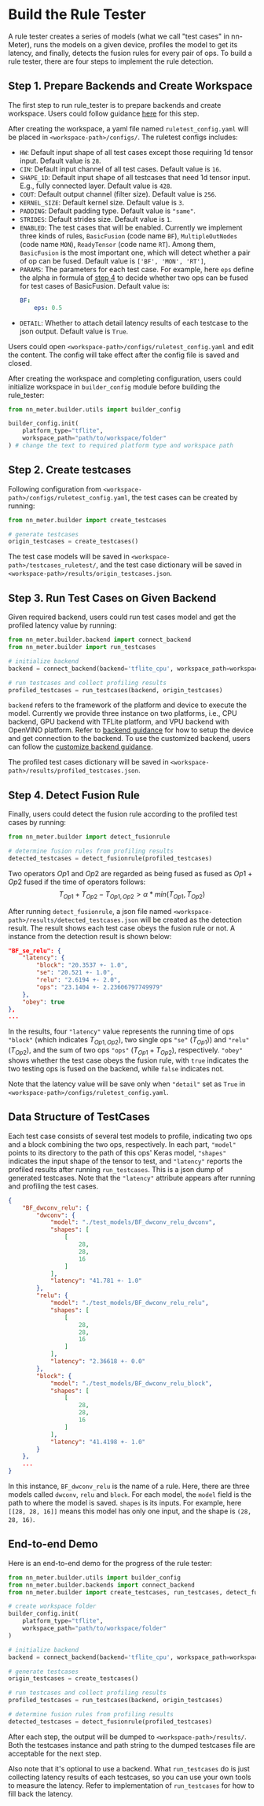 # Build the Rule Tester

A rule tester creates a series of models (what we call "test cases" in nn-Meter), runs the models on a given device, profiles the model to get its latency, and finally, detects the fusion rules for every pair of ops. To build a rule tester, there are four steps to implement the rule detection.

## Step 1. Prepare Backends and Create Workspace

The first step to run rule_tester is to prepare backends and create workspace. Users could follow guidance [here](./backend.md) for this step.

After creating the workspace, a yaml file named `ruletest_config.yaml` will be placed in `<workspace-path>/configs/`. The ruletest configs includes:

- `HW`: Default input shape of all test cases except those requiring 1d tensor input. Default value is `28`.
- `CIN`: Default input channel of all test cases. Default value is `16`.
- `SHAPE_1D`: Default input shape of all testcases that need 1d tensor input. E.g., fully connected layer. Default value is `428`.
- `COUT`: Default output channel (filter size). Default value is `256`.
- `KERNEL_SIZE`: Default kernel size. Default value is `3`.
- `PADDING`: Default padding type. Default value is `"same"`.
- `STRIDES`: Default strides size. Default value is `1`.
- `ENABLED`: The test cases that will be enabled. Currently we implement three kinds of rules, `BasicFusion` (code name `BF`), `MultipleOutNodes` (code name `MON`), `ReadyTensor` (code name `RT`). Among them, `BasicFusion` is the most important one, which will detect whether a pair of op can be fused. Default value is `['BF', 'MON', 'RT']`,
- `PARAMS`: The parameters for each test case. For example, here `eps` define the alpha in formula of [step 4](#step-4-detect-fusion-rule) to decide whether two ops can be fused for test cases of BasicFusion. Default value is:
    ```yaml
    BF:
        eps: 0.5
    ```
- `DETAIL`: Whether to attach detail latency results of each testcase to the json output. Default value is `True`.

Users could open `<workspace-path>/configs/ruletest_config.yaml` and edit the content. The config will take effect after the config file is saved and closed.

After creating the workspace and completing configuration, users could initialize workspace in `builder_config` module before building the rule_tester:

```python
from nn_meter.builder.utils import builder_config

builder_config.init(
    platform_type="tflite", 
    workspace_path="path/to/workspace/folder"
) # change the text to required platform type and workspace path
```

## Step 2. Create testcases

Following configuration from `<workspace-path>/configs/ruletest_config.yaml`, the test cases can be created by running:

```python
from nn_meter.builder import create_testcases

# generate testcases
origin_testcases = create_testcases()
```

The test case models will be saved in `<workspace-path>/testcases_ruletest/`, and the test case dictionary will be saved in `<workspace-path>/results/origin_testcases.json`.

## Step 3. Run Test Cases on Given Backend

Given required backend, users could run test cases model and get the profiled latency value by running:

```python
from nn_meter.builder.backend import connect_backend
from nn_meter.builder import run_testcases

# initialize backend
backend = connect_backend(backend='tflite_cpu', workspace_path=workspace_path)

# run testcases and collect profiling results
profiled_testcases = run_testcases(backend, origin_testcases)
```
`backend` refers to the framework of the platform and device to execute the model. Currently we provide three instance on two platforms, i.e., CPU backend, GPU backend with TFLite platform, and VPU backend with OpenVINO platform. Refer to [backend guidance](./backend.md) for how to setup the device and get connection to the backend. To use the customized backend, users can follow the [customize backend guidance](./build_customized_backend.md).

The profiled test cases dictionary will be saved in `<workspace-path>/results/profiled_testcases.json`.

## Step 4. Detect Fusion Rule


Finally, users could detect the fusion rule according to the profiled test cases by running:


```python
from nn_meter.builder import detect_fusionrule

# determine fusion rules from profiling results
detected_testcases = detect_fusionrule(profiled_testcases)
```

Two operators $Op1$ and $Op2$ are regarded as being fused as fused as $Op1 +Op2$ fused if the time of operators follows:
$$
T_{Op1} + T_{Op2} - T_{Op1,Op2} > \alpha * min(T_{Op1}, T_{Op2})
$$

After running `detect_fusionrule`, a json file named `<workspace-path>/results/detected_testcases.json` will be created as the detection result. The result shows each test case obeys the fusion rule or not. A instance from the detection result is shown below:

```json
"BF_se_relu": {
    "latency": {
        "block": "20.3537 +- 1.0",
        "se": "20.521 +- 1.0",
        "relu": "2.6194 +- 2.0",
        "ops": "23.1404 +- 2.23606797749979"
    },
    "obey": true
},
...
```
In the results, four `"latency"` value represents the running time of ops `"block"` (which indicates $T_{Op1,Op2}$), two single ops `"se"` ($T_{Op1})$) and `"relu"` ($T_{Op2}$),  and the sum of two ops `"ops"` ($T_{Op1} + T_{Op2}$), respectively. `"obey"` shows whether the test case obeys the fusion rule, with `true` indicates the two testing ops is fused on the backend, while `false` indicates not.

Note that the latency value will be save only when `"detail"` set as `True` in `<workspace-path>/configs/ruletest_config.yaml`.

## Data Structure of TestCases
Each test case consists of several test models to profile, indicating two ops and a block combining the two ops, respectively. In each part, `"model"` points to its directory to the path of this ops' Keras model, `"shapes"` indicates the input shape of the tensor to test, and `"latency"` reports the profiled results after running `run_testcases`. This is a json dump of generated testcases. Note that the `"latency"` attribute appears after running and profiling the test cases.

```json
{
    "BF_dwconv_relu": {
        "dwconv": {
            "model": "./test_models/BF_dwconv_relu_dwconv",
            "shapes": [
                [
                    28,
                    28,
                    16
                ]
            ],
            "latency": "41.781 +- 1.0"
        },
        "relu": {
            "model": "./test_models/BF_dwconv_relu_relu",
            "shapes": [
                [
                    28,
                    28,
                    16
                ]
            ],
            "latency": "2.36618 +- 0.0"
        },
        "block": {
            "model": "./test_models/BF_dwconv_relu_block",
            "shapes": [
                [
                    28,
                    28,
                    16
                ]
            ],
            "latency": "41.4198 +- 1.0"
        }
    },
    ...
}
```
In this instance, `BF_dwconv_relu` is the name of a rule. Here, there are three models called `dwconv`, `relu` and `block`. For each model, the `model` field is the path to where the model is saved. `shapes` is its inputs. For example, here `[[28, 28, 16]]` means this model has only one input, and the shape is `(28, 28, 16)`.

## End-to-end Demo
Here is an end-to-end demo for the progress of the rule tester:
```python
from nn_meter.builder.utils import builder_config
from nn_meter.builder.backends import connect_backend
from nn_meter.builder import create_testcases, run_testcases, detect_fusionrule

# create workspace folder
builder_config.init(
    platform_type="tflite", 
    workspace_path="path/to/workspace/folder"
)

# initialize backend
backend = connect_backend(backend='tflite_cpu', workspace_path=workspace_path)

# generate testcases
origin_testcases = create_testcases()

# run testcases and collect profiling results
profiled_testcases = run_testcases(backend, origin_testcases)

# determine fusion rules from profiling results
detected_testcases = detect_fusionrule(profiled_testcases)
```

After each step, the output will be dumped to `<workspace-path>/results/`. Both the testcases instance and path string to the dumped testcases file are acceptable for the next step.

Also note that it's optional to use a backend. What `run_testcases` do is just collecting latency results of each testcases, so you can use your own tools to measure the latency. Refer to implementation of `run_testcases` for how to fill back the latency.
